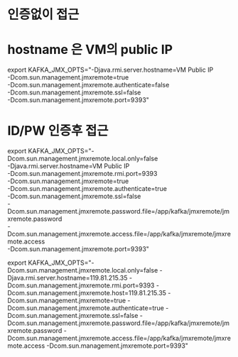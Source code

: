 
# 인증없이 접근 
# hostname 은 VM의 public IP
export KAFKA_JMX_OPTS="-Djava.rmi.server.hostname=VM Public IP \
-Dcom.sun.management.jmxremote=true \
-Dcom.sun.management.jmxremote.authenticate=false \
-Dcom.sun.management.jmxremote.ssl=false \
-Dcom.sun.management.jmxremote.port=9393"

# ID/PW 인증후 접근
export KAFKA_JMX_OPTS="-Dcom.sun.management.jmxremote.local.only=false \
-Djava.rmi.server.hostname=VM Public IP \
-Dcom.sun.management.jmxremote.rmi.port=9393 \
-Dcom.sun.management.jmxremote=true \
-Dcom.sun.management.jmxremote.authenticate=true \
-Dcom.sun.management.jmxremote.ssl=false  \
-Dcom.sun.management.jmxremote.password.file=/app/kafka/jmxremote/jmxremote.password \
-Dcom.sun.management.jmxremote.access.file=/app/kafka/jmxremote/jmxremote.access \
-Dcom.sun.management.jmxremote.port=9393"


export KAFKA_JMX_OPTS="-Dcom.sun.management.jmxremote.local.only=false -Djava.rmi.server.hostname=119.81.215.35 -Dcom.sun.management.jmxremote.rmi.port=9393 -Dcom.sun.management.jmxremote.host=119.81.215.35 -Dcom.sun.management.jmxremote=true -Dcom.sun.management.jmxremote.authenticate=true -Dcom.sun.management.jmxremote.ssl=false -Dcom.sun.management.jmxremote.password.file=/app/kafka/jmxremote/jmxremote.password -Dcom.sun.management.jmxremote.access.file=/app/kafka/jmxremote/jmxremote.access -Dcom.sun.management.jmxremote.port=9393"
